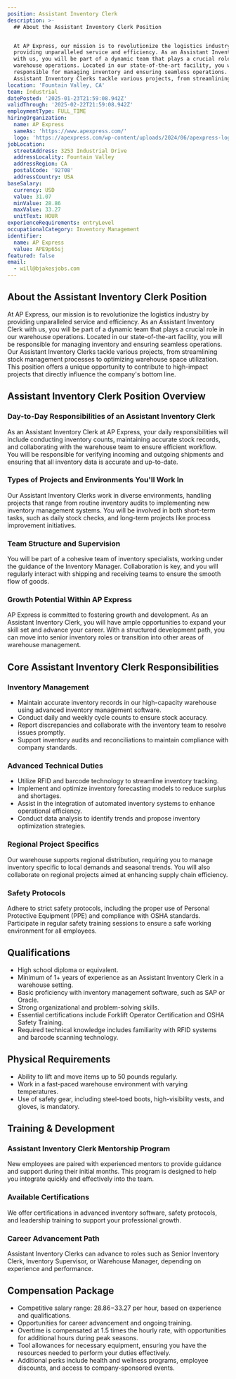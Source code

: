 ```yaml
---
position: Assistant Inventory Clerk
description: >-
  ## About the Assistant Inventory Clerk Position


  At AP Express, our mission is to revolutionize the logistics industry by
  providing unparalleled service and efficiency. As an Assistant Inventory Clerk
  with us, you will be part of a dynamic team that plays a crucial role in our
  warehouse operations. Located in our state-of-the-art facility, you will be
  responsible for managing inventory and ensuring seamless operations. Our
  Assistant Inventory Clerks tackle various projects, from streamlining sto...
location: 'Fountain Valley, CA'
team: Industrial
datePosted: '2025-01-23T21:59:08.942Z'
validThrough: '2025-02-22T21:59:08.942Z'
employmentType: FULL_TIME
hiringOrganization:
  name: AP Express
  sameAs: 'https://www.apexpress.com/'
  logo: 'https://apexpress.com/wp-content/uploads/2024/06/apexpress-logo-270px.png'
jobLocation:
  streetAddress: 3253 Industrial Drive
  addressLocality: Fountain Valley
  addressRegion: CA
  postalCode: '92708'
  addressCountry: USA
baseSalary:
  currency: USD
  value: 31.07
  minValue: 28.86
  maxValue: 33.27
  unitText: HOUR
experienceRequirements: entryLevel
occupationalCategory: Inventory Management
identifier:
  name: AP Express
  value: APE9p65sj
featured: false
email:
  - will@bjakesjobs.com
---
```




## About the Assistant Inventory Clerk Position

At AP Express, our mission is to revolutionize the logistics industry by providing unparalleled service and efficiency. As an Assistant Inventory Clerk with us, you will be part of a dynamic team that plays a crucial role in our warehouse operations. Located in our state-of-the-art facility, you will be responsible for managing inventory and ensuring seamless operations. Our Assistant Inventory Clerks tackle various projects, from streamlining stock management processes to optimizing warehouse space utilization. This position offers a unique opportunity to contribute to high-impact projects that directly influence the company's bottom line.

## Assistant Inventory Clerk Position Overview

### Day-to-Day Responsibilities of an Assistant Inventory Clerk

As an Assistant Inventory Clerk at AP Express, your daily responsibilities will include conducting inventory counts, maintaining accurate stock records, and collaborating with the warehouse team to ensure efficient workflow. You will be responsible for verifying incoming and outgoing shipments and ensuring that all inventory data is accurate and up-to-date. 

### Types of Projects and Environments You'll Work In

Our Assistant Inventory Clerks work in diverse environments, handling projects that range from routine inventory audits to implementing new inventory management systems. You will be involved in both short-term tasks, such as daily stock checks, and long-term projects like process improvement initiatives.

### Team Structure and Supervision

You will be part of a cohesive team of inventory specialists, working under the guidance of the Inventory Manager. Collaboration is key, and you will regularly interact with shipping and receiving teams to ensure the smooth flow of goods.

### Growth Potential Within AP Express

AP Express is committed to fostering growth and development. As an Assistant Inventory Clerk, you will have ample opportunities to expand your skill set and advance your career. With a structured development path, you can move into senior inventory roles or transition into other areas of warehouse management.

## Core Assistant Inventory Clerk Responsibilities

### Inventory Management

- Maintain accurate inventory records in our high-capacity warehouse using advanced inventory management software.
- Conduct daily and weekly cycle counts to ensure stock accuracy.
- Report discrepancies and collaborate with the inventory team to resolve issues promptly.
- Support inventory audits and reconciliations to maintain compliance with company standards.

### Advanced Technical Duties

- Utilize RFID and barcode technology to streamline inventory tracking.
- Implement and optimize inventory forecasting models to reduce surplus and shortages.
- Assist in the integration of automated inventory systems to enhance operational efficiency.
- Conduct data analysis to identify trends and propose inventory optimization strategies.

### Regional Project Specifics

Our warehouse supports regional distribution, requiring you to manage inventory specific to local demands and seasonal trends. You will also collaborate on regional projects aimed at enhancing supply chain efficiency.

### Safety Protocols

Adhere to strict safety protocols, including the proper use of Personal Protective Equipment (PPE) and compliance with OSHA standards. Participate in regular safety training sessions to ensure a safe working environment for all employees.

## Qualifications

- High school diploma or equivalent.
- Minimum of 1+ years of experience as an Assistant Inventory Clerk in a warehouse setting.
- Basic proficiency with inventory management software, such as SAP or Oracle.
- Strong organizational and problem-solving skills.
- Essential certifications include Forklift Operator Certification and OSHA Safety Training.
- Required technical knowledge includes familiarity with RFID systems and barcode scanning technology.

## Physical Requirements

- Ability to lift and move items up to 50 pounds regularly.
- Work in a fast-paced warehouse environment with varying temperatures.
- Use of safety gear, including steel-toed boots, high-visibility vests, and gloves, is mandatory.

## Training & Development

### Assistant Inventory Clerk Mentorship Program

New employees are paired with experienced mentors to provide guidance and support during their initial months. This program is designed to help you integrate quickly and effectively into the team.

### Available Certifications

We offer certifications in advanced inventory software, safety protocols, and leadership training to support your professional growth.

### Career Advancement Path

Assistant Inventory Clerks can advance to roles such as Senior Inventory Clerk, Inventory Supervisor, or Warehouse Manager, depending on experience and performance.

## Compensation Package

- Competitive salary range: $28.86-$33.27 per hour, based on experience and qualifications.
- Opportunities for career advancement and ongoing training.
- Overtime is compensated at 1.5 times the hourly rate, with opportunities for additional hours during peak seasons.
- Tool allowances for necessary equipment, ensuring you have the resources needed to perform your duties effectively.
- Additional perks include health and wellness programs, employee discounts, and access to company-sponsored events.
